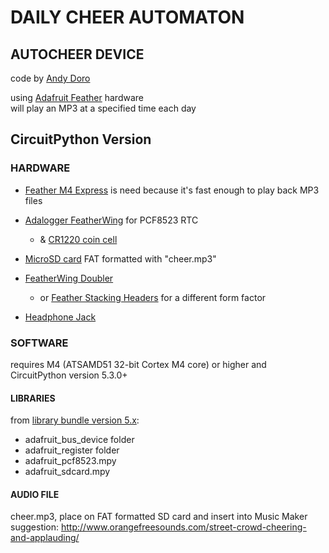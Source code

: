 # DAILY CHEER AUTOMATON 
## AUTOCHEER DEVICE

code by [Andy Doro](https://andydoro.com/)

using [Adafruit Feather](https://www.adafruit.com/feather) hardware\
will play an MP3 at a specified time each day


## CircuitPython Version

### HARDWARE

* [Feather M4 Express](https://www.adafruit.com/product/3857) is need because it's fast enough to play back MP3 files

* [Adalogger FeatherWing](https://www.adafruit.com/product/2922) for PCF8523 RTC
  * & [CR1220 coin cell](https://www.adafruit.com/product/380)

* [MicroSD card](https://www.adafruit.com/product/1294) FAT formatted with "cheer.mp3"

* [FeatherWing Doubler](https://www.adafruit.com/product/2890) 
  * or [Feather Stacking Headers](https://www.adafruit.com/product/2830) for a different form factor 

* [Headphone Jack](https://www.adafruit.com/product/1699)


### SOFTWARE

requires M4 (ATSAMD51 32-bit Cortex M4 core) or higher and\
CircuitPython version 5.3.0+

#### LIBRARIES

from [library bundle version 5.x](https://circuitpython.org/libraries):

* adafruit_bus_device folder
* adafruit_register folder
* adafruit_pcf8523.mpy
* adafruit_sdcard.mpy

#### AUDIO FILE

cheer.mp3, place on FAT formatted SD card and insert into Music Maker\
suggestion: http://www.orangefreesounds.com/street-crowd-cheering-and-applauding/
